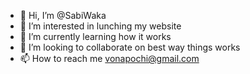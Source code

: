 - 👋 Hi, I’m @SabiWaka
- 👀 I’m interested in lunching my website
- 🌱 I’m currently learning how it works
- 💞️ I’m looking to collaborate on best way things works
- 📫 How to reach me vonapochi@gmail.com

<!---
SabiWaka/SabiWaka is a ✨ special ✨ repository because its `README.md` (this file) appears on your GitHub profile.
You can click the Preview link to take a look at your changes.
--->
